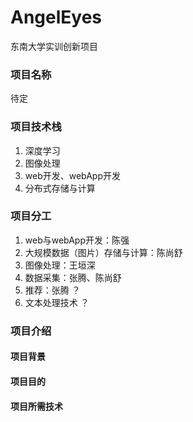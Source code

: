 # AngelEyes
东南大学实训创新项目

### 项目名称

待定

### 项目技术栈

1. 深度学习
2. 图像处理
3. web开发、webApp开发
4. 分布式存储与计算

### 项目分工

1. web与webApp开发：陈强
2. 大规模数据（图片）存储与计算：陈尚舒
3. 图像处理：王垣深
4. 数据采集：张腾、陈尚舒
5. 推荐：张腾 ？
6. 文本处理技术 ？

### 项目介绍

#### 项目背景

#### 项目目的

#### 项目所需技术
